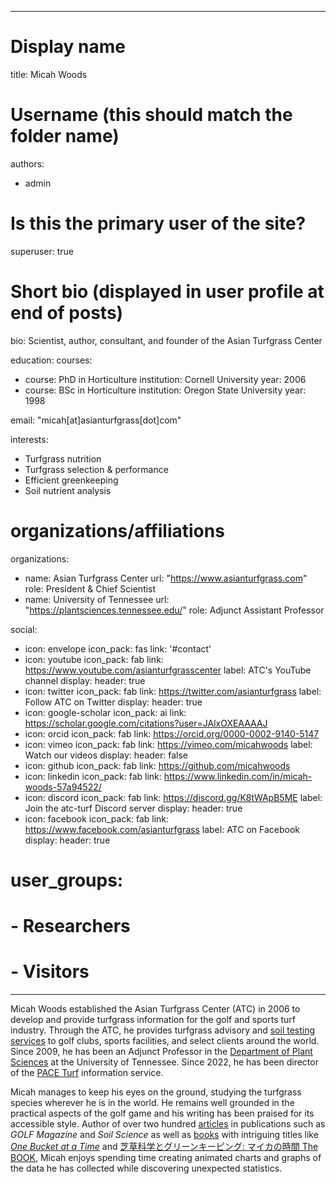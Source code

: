 
---

# Display name
title: Micah Woods

# Username (this should match the folder name)
authors:
- admin

# Is this the primary user of the site?
superuser: true

# Short bio (displayed in user profile at end of posts)
bio: Scientist, author, consultant, and founder of the Asian Turfgrass Center 

education:
  courses:
  - course: PhD in Horticulture
    institution: Cornell University
    year: 2006
  - course: BSc in Horticulture
    institution: Oregon State University
    year: 1998
    
email: "micah[at]asianturfgrass[dot]com"

interests:
- Turfgrass nutrition
- Turfgrass selection & performance
- Efficient greenkeeping
- Soil nutrient analysis

# organizations/affiliations
organizations:
- name: Asian Turfgrass Center
  url: "https://www.asianturfgrass.com"
  role: President & Chief Scientist
- name: University of Tennessee
  url: "https://plantsciences.tennessee.edu/"
  role: Adjunct Assistant Professor
  
social:
- icon: envelope
  icon_pack: fas
  link: '#contact'
- icon: youtube
  icon_pack: fab
  link: https://www.youtube.com/asianturfgrasscenter
  label: ATC's YouTube channel
  display:
    header: true
- icon: twitter
  icon_pack: fab
  link: https://twitter.com/asianturfgrass
  label: Follow ATC on Twitter
  display:
    header: true
- icon: google-scholar
  icon_pack: ai
  link: https://scholar.google.com/citations?user=JAlxOXEAAAAJ
- icon: orcid
  icon_pack: fab
  link: https://orcid.org/0000-0002-9140-5147
- icon: vimeo
  icon_pack: fab
  link: https://vimeo.com/micahwoods
  label: Watch our videos
  display:
    header: false
- icon: github
  icon_pack: fab
  link: https://github.com/micahwoods
- icon: linkedin
  icon_pack: fab
  link: https://www.linkedin.com/in/micah-woods-57a94522/
- icon: discord
  icon_pack: fab
  link: https://discord.gg/K8tWApB5ME
  label: Join the atc-turf Discord server
  display:
    header: true
- icon: facebook
  icon_pack: fab
  link: https://www.facebook.com/asianturfgrass
  label: ATC on Facebook
  display:
    header: true
  

# user_groups:
# - Researchers
# - Visitors
---

Micah Woods established the Asian Turfgrass Center (ATC) in 2006 to develop and provide turfgrass information for the golf and sports turf industry. Through the ATC, he provides turfgrass advisory and [soil testing services](/project/soil-tests) to golf clubs, sports facilities, and select clients around the world. Since 2009, he has been an Adjunct Professor in the [Department of Plant Sciences](https://plantsciences.tennessee.edu/) at the University of Tennessee. Since 2022, he has been director of the [PACE Turf](https://www.paceturf.org/) information service. 

Micah manages to keep his eyes on the ground, studying the turfgrass species wherever he is in the world. He remains well grounded in the practical aspects of the golf game and his writing has been praised for its accessible style. Author of over two hundred [articles](/publication/) in publications such as *GOLF Magazine* and *Soil Science* as well as [books](/project/books/) with intriguing titles like [*One Bucket at a Time*](https://www.asianturfgrass.com/buckets/) and [芝草科学とグリーンキーピング: マイカの時間 The BOOK](https://www.amazon.co.jp/dp/4772841725/ref=cm_sw_r_cp_ep_dp_U-eyAbHH25ZNN), Micah enjoys spending time creating animated charts and graphs of the data he has collected while discovering unexpected statistics. 


